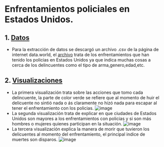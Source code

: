 # Enfrentamientos policiales en Estados Unidos.
## 1. [Datos](Datos)
- Para la extracción de datos se descargó un archivo .csv de la página de internet data.world, el [archivo](Datos/fatal-police-shootings-data.csv) trata de los enfrentamientos que han tenido los policias en Estados Unidos ya que indica muchas cosas a cerca de los delincuentes como el tipo de arma,genero,edad,etc.

## 2. [Visualizaciones](Visualizaciones)
- La primera visualización trata sobre las acciones que tomo cada delincuente, la parte de color verde se refiere que al momento de huir el delicuente no sintió nada o ás claramente no hizó nada para escapar al tener el enfrentamiento con los policias. 
 ![image](https://user-images.githubusercontent.com/66235614/111672006-81371d00-87e7-11eb-83aa-05d477cba16e.png)
- La segunda visualización trata de explicar en que ciudades de Estados Unidos son mayores a los enfrentamientos con policias y si son más hombres o mujeres quienes participan en la situación.
![image](https://user-images.githubusercontent.com/66235614/111672801-526d7680-87e8-11eb-9095-b9b50223e3d3.png)
- La tercera visualización explica la manera de morir que tuvieron los delicuentes al momento del enfrentamiento, el principal indice de muertes son disparos.
![image](https://user-images.githubusercontent.com/66235614/111673703-3dddae00-87e9-11eb-9efb-de09130c31c1.png)




